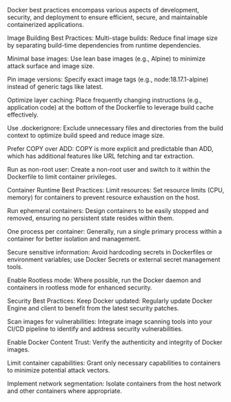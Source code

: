 Docker best practices encompass various aspects of development, security, and deployment to ensure efficient, secure, and maintainable containerized applications.

Image Building Best Practices:
Multi-stage builds:
Reduce final image size by separating build-time dependencies from runtime dependencies.

Minimal base images:
Use lean base images (e.g., Alpine) to minimize attack surface and image size.

Pin image versions:
Specify exact image tags (e.g., node:18.17.1-alpine) instead of generic tags like latest.

Optimize layer caching:
Place frequently changing instructions (e.g., application code) at the bottom of the Dockerfile to leverage build cache effectively.

Use .dockerignore:
Exclude unnecessary files and directories from the build context to optimize build speed and reduce image size.

Prefer COPY over ADD:
COPY is more explicit and predictable than ADD, which has additional features like URL fetching and tar extraction.

Run as non-root user:
Create a non-root user and switch to it within the Dockerfile to limit container privileges.

Container Runtime Best Practices:
Limit resources:
Set resource limits (CPU, memory) for containers to prevent resource exhaustion on the host.

Run ephemeral containers:
Design containers to be easily stopped and removed, ensuring no persistent state resides within them.

One process per container:
Generally, run a single primary process within a container for better isolation and management.

Secure sensitive information:
Avoid hardcoding secrets in Dockerfiles or environment variables; use Docker Secrets or external secret management tools.

Enable Rootless mode:
Where possible, run the Docker daemon and containers in rootless mode for enhanced security.

Security Best Practices:
Keep Docker updated:
Regularly update Docker Engine and client to benefit from the latest security patches.

Scan images for vulnerabilities:
Integrate image scanning tools into your CI/CD pipeline to identify and address security vulnerabilities.

Enable Docker Content Trust:
Verify the authenticity and integrity of Docker images.

Limit container capabilities:
Grant only necessary capabilities to containers to minimize potential attack vectors.

Implement network segmentation:
Isolate containers from the host network and other containers where appropriate.